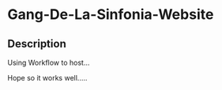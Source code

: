 # Gang-De-La-Sinfonia-Website


## Description

Using Workflow to host...

Hope so it works well.....